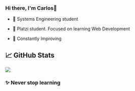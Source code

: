 ### Hi there, I'm Carlos👋

<!--
**Carlos-Vasquez11/Carlos-Vasquez11** is a ✨ _special_ ✨ repository because its `README.md` (this file) appears on your GitHub profile.

Here are some ideas to get you started:

- 🔭 I’m currently working on ...
- 🌱 I’m currently learning ...
- 👯 I’m looking to collaborate on ...
- 🤔 I’m looking for help with ...
- 💬 Ask me about ...
- 📫 How to reach me: ...
- 😄 Pronouns: ...
- ⚡ Fun fact: ...
-->

- 💬 Systems Engineering student
- 💬 Platzi student. Focused on learning Web Development

- 🌱 Constantly Improving

## 📈 GitHub Stats
<a>
  <img align="center" src="https://github-readme-stats.vercel.app/api/top-langs/?username=Carlos-Vasquez11&,hack&title_color=ffffff&text_color=c9cacc&icon_color=2bbc8a&bg_color=1d1f21" />
</a>
<!--Si quisiera ocultar algún lenguaje podría utilizar username=Carlos-Vasquez11&hide=css -->

### ✨ Never stop learning 
